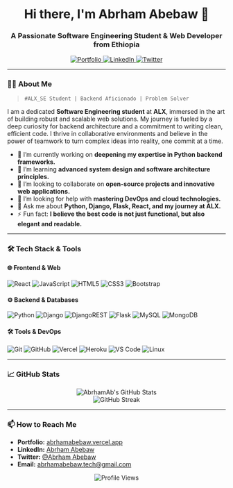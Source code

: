 <h1 align="center">Hi there, I'm Abrham Abebaw 👋</h1>
<h3 align="center">A Passionate Software Engineering Student & Web Developer from Ethiopia</h3>

<p align="center">
  <a href="https://your-portfolio-link.vercel.app">
    <img src="https://img.shields.io/badge/Portfolio-%23000000.svg?style=for-the-badge&logo=react&logoColor=white" alt="Portfolio"/>
  </a>
  <a href="https://linkedin.com/in/your-linkedin">
    <img src="https://img.shields.io/badge/linkedin-%230077B5.svg?style=for-the-badge&logo=linkedin&logoColor=white" alt="LinkedIn"/>
  </a>
  <a href="https://twitter.com/your-twitter">
    <img src="https://img.shields.io/badge/Twitter-%231DA1F2.svg?style=for-the-badge&logo=Twitter&logoColor=white" alt="Twitter"/>
  </a>
</p>

---

### 👨‍💻 About Me

> `#ALX_SE Student | Backend Aficionado | Problem Solver`

I am a dedicated **Software Engineering student** at **ALX**, immersed in the art of building robust and scalable web solutions. My journey is fueled by a deep curiosity for backend architecture and a commitment to writing clean, efficient code. I thrive in collaborative environments and believe in the power of teamwork to turn complex ideas into reality, one commit at a time.

- 🔭 I’m currently working on **deepening my expertise in Python backend frameworks.**
- 🌱 I’m learning **advanced system design and software architecture principles.**
- 👯 I’m looking to collaborate on **open-source projects and innovative web applications.**
- 🤔 I’m looking for help with **mastering DevOps and cloud technologies.**
- 💬 Ask me about **Python, Django, Flask, React, and my journey at ALX.**
- ⚡ Fun fact: **I believe the best code is not just functional, but also elegant and readable.**

---

### 🛠️ Tech Stack & Tools

#### **🌐 Frontend & Web**
![React](https://img.shields.io/badge/React-20232A?style=for-the-badge&logo=react&logoColor=61DAFB)
![JavaScript](https://img.shields.io/badge/JavaScript-F7DF1E?style=for-the-badge&logo=javascript&logoColor=black)
![HTML5](https://img.shields.io/badge/HTML5-E34F26?style=for-the-badge&logo=html5&logoColor=white)
![CSS3](https://img.shields.io/badge/CSS3-1572B6?style=for-the-badge&logo=css3&logoColor=white)
![Bootstrap](https://img.shields.io/badge/Bootstrap-563D7C?style=for-the-badge&logo=bootstrap&logoColor=white)

#### **⚙️ Backend & Databases**
![Python](https://img.shields.io/badge/Python-3776AB?style=for-the-badge&logo=python&logoColor=white)
![Django](https://img.shields.io/badge/Django-092E20?style=for-the-badge&logo=django&logoColor=white)
![DjangoREST](https://img.shields.io/badge/Django%20REST-ff1709?style=for-the-badge&logo=django&logoColor=white&color=ff1709&labelColor=gray)
![Flask](https://img.shields.io/badge/Flask-000000?style=for-the-badge&logo=flask&logoColor=white)
![MySQL](https://img.shields.io/badge/MySQL-4479A1?style=for-the-badge&logo=mysql&logoColor=white)
![MongoDB](https://img.shields.io/badge/MongoDB-4EA94B?style=for-the-badge&logo=mongodb&logoColor=white)

#### **🛠️ Tools & DevOps**
![Git](https://img.shields.io/badge/Git-F05032?style=for-the-badge&logo=git&logoColor=white)
![GitHub](https://img.shields.io/badge/GitHub-100000?style=for-the-badge&logo=github&logoColor=white)
![Vercel](https://img.shields.io/badge/Vercel-000000?style=for-the-badge&logo=vercel&logoColor=white)
![Heroku](https://img.shields.io/badge/Heroku-430098?style=for-the-badge&logo=heroku&logoColor=white)
![VS Code](https://img.shields.io/badge/VS_Code-0078D4?style=for-the-badge&logo=visual%20studio%20code&logoColor=white)
![Linux](https://img.shields.io/badge/Linux-FCC624?style=for-the-badge&logo=linux&logoColor=black)

---

### 📈 GitHub Stats

<p align="center">
  <img src="https://github-readme-stats.vercel.app/api?username=AbrhamAb&show_icons=true&theme=radical" alt="AbrhamAb's GitHub Stats" />
  <br/>
  <img src="https://github-readme-streak-stats.herokuapp.com/?user=AbrhamAb&theme=radical" alt="GitHub Streak" />
</p>

---

### 📫 How to Reach Me

- **Portfolio:** [abrhamabebaw.vercel.app](https://abrhamabebawportfolio.vercel.app/)
- **LinkedIn:** [Abrham Abebaw](www.linkedin.com/in/abrham-abebaw)
- **Twitter:** [@Abrham Abebaw](https://x.com/Abrham_abebawE)
- **Email:** abrhamabebaw.tech@gmail.com

<p align="center">
  <img src="https://komarev.com/ghpvc/?username=AbrhamAb&label=Profile%20Views&color=0e75b6&style=flat" alt="Profile Views" />
</p>
